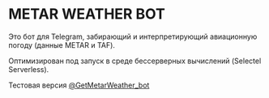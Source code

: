 # METAR WEATHER BOT

Это бот для Telegram, забирающий и интерпретирующий авиационную погоду (данные METAR и TAF).

Оптимизирован под запуск в среде бессерверных вычислений (Selectel Serverless).

Тестовая версия [@GetMetarWeather_bot](https://t.me/GetMetarWeather_bot) 